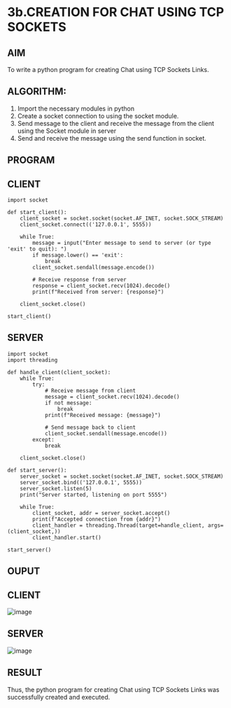 # 3b.CREATION FOR CHAT USING TCP SOCKETS
## AIM
To write a python program for creating Chat using TCP Sockets Links.
## ALGORITHM:
1. Import the necessary modules in python
2. Create a socket connection to using the socket module.
3. Send message to the client and receive the message from the client using the Socket module in
 server
4. Send and receive the message using the send function in socket.
## PROGRAM
## CLIENT 
```
import socket

def start_client():
    client_socket = socket.socket(socket.AF_INET, socket.SOCK_STREAM)
    client_socket.connect(('127.0.0.1', 5555))

    while True:
        message = input("Enter message to send to server (or type 'exit' to quit): ")
        if message.lower() == 'exit':
            break
        client_socket.sendall(message.encode())

        # Receive response from server
        response = client_socket.recv(1024).decode()
        print(f"Received from server: {response}")

    client_socket.close()

start_client()
```
## SERVER
```
import socket
import threading

def handle_client(client_socket):
    while True:
        try:
            # Receive message from client
            message = client_socket.recv(1024).decode()
            if not message:
                break
            print(f"Received message: {message}")

            # Send message back to client
            client_socket.sendall(message.encode())
        except:
            break

    client_socket.close()

def start_server():
    server_socket = socket.socket(socket.AF_INET, socket.SOCK_STREAM)
    server_socket.bind(('127.0.0.1', 5555))
    server_socket.listen(5)
    print("Server started, listening on port 5555")

    while True:
        client_socket, addr = server_socket.accept()
        print(f"Accepted connection from {addr}")
        client_handler = threading.Thread(target=handle_client, args=(client_socket,))
        client_handler.start()

start_server()
```
## OUPUT
## CLIENT 
![image](https://github.com/Aksharachinnadurai/3b_CHAT_USING_TCP_SOCKETS/assets/144870748/90d74cf4-983d-4bff-a48f-e82ff7dd4724)

## SERVER
![image](https://github.com/Aksharachinnadurai/3b_CHAT_USING_TCP_SOCKETS/assets/144870748/7da72dbe-a70c-49ac-bbe8-8890e4196e21)

## RESULT
Thus, the python program for creating Chat using TCP Sockets Links was successfully 
created and executed.
